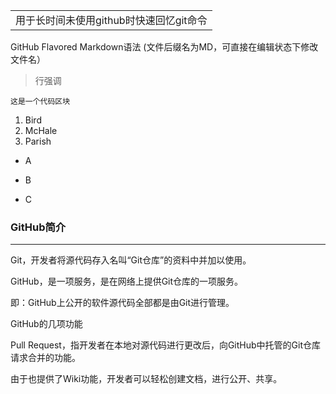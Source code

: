 <table> 
<tr>
<td>用于长时间未使用github时快速回忆git命令</td>
</tr>
</table>
GitHub Flavored Markdown语法 (文件后缀名为MD，可直接在编辑状态下修改文件名）

>行强调
<pre><code>这是一个代码区块
</code></pre>

<ol>
<li>Bird</li>
<li>McHale</li>
<li>Parish</li>
</ol>

* A

+ B

- C


### GitHub简介

***

Git，开发者将源代码存入名叫“Git仓库”的资料中并加以使用。

GitHub，是一项服务，是在网络上提供Git仓库的一项服务。

即：GitHub上公开的软件源代码全部都是由Git进行管理。

GitHub的几项功能

Pull Request，指开发者在本地对源代码进行更改后，向GitHub中托管的Git仓库请求合并的功能。

由于也提供了Wiki功能，开发者可以轻松创建文档，进行公开、共享。



